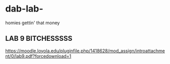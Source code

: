 # dab-lab-
homies gettin' that money

## LAB 9 BITCHESSSSS
https://moodle.loyola.edu/pluginfile.php/1418628/mod_assign/introattachment/0/lab9.pdf?forcedownload=1
